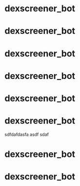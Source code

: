 # dexscreener_bot
# dexscreener_bot
# dexscreener_bot
# dexscreener_bot
# dexscreener_bot
# dexscreener_bot
sdfdafdasfa
asdf
sdaf
# dexscreener_bot
# dexscreener_bot
